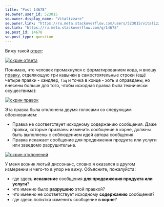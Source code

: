 ```yaml
---
title: "Post 14678"
se.owner.user_id: 523015
se.owner.display_name: "Vitalizzare"
se.owner.link: "https://ru.meta.stackoverflow.com/users/523015/vitalizzare"
se.link: "https://ru.meta.stackoverflow.com/q/14678"
se.post_id: 14678
se.post_type: question
---
```

<p>Вижу такой <a href="https://ru.stackoverflow.com/a/922705/523015">ответ</a>:</p>
<p><a href="https://i.sstatic.net/itZ3q1aj.png" rel="nofollow noreferrer"><img src="https://i.sstatic.net/itZ3q1aj.png" alt="скрин ответа" /></a></p>
<p>Понимаю, что человек промахнулся с форматированием кода, и вношу <a href="https://ru.stackoverflow.com/review/suggested-edits/967692">правку</a>, отделяющую три кавычки в самостоятельные строки (ещё четыре правки - хэндлер, <code>faq</code> и точка в конце - хоть и оправданы, но внесены больше для того, чтобы исходная правка была технически осуществима):</p>
<p><a href="https://i.sstatic.net/2cDLvtM6.png" rel="nofollow noreferrer"><img src="https://i.sstatic.net/2cDLvtM6.png" alt="скрин правок" /></a></p>
<p>Эта правка была отклонена двумя голосами со следующим обоснованием:</p>
<ul>
<li>Правка не соответствует исходному содержанию сообщения. Даже правки, которые призваны изменить сообщение в корне, должны быть выполнены с соблюдением идей автора сообщения.</li>
<li>Правка искажает сообщение для продвижения продукта или услуги или заведомо разрушительна.</li>
</ul>
<p><a href="https://i.sstatic.net/tCICw0wy.png" rel="nofollow noreferrer"><img src="https://i.sstatic.net/tCICw0wy.png" alt="скрин отклонений" /></a></p>
<p>У меня возник лютый диссонанс, словно я оказался в другом измерении и чего-то в упор не вижу. Объясните, пожалуйста:</p>
<ul>
<li>где здесь <strong>искажение</strong> сообщения <strong>для продвижения продукта или услуги</strong>?</li>
<li>что именно было <strong>разрушено</strong> этой правкой?</li>
<li>что именно не соответствует исходному <strong>содержанию</strong> сообщения?</li>
<li>где здесь попытка изменить сообщение <strong>в корне</strong>?</li>
</ul>
